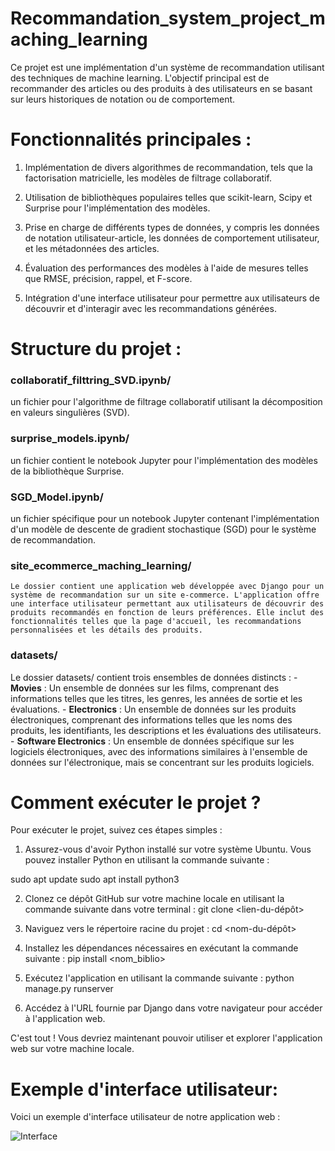# Recommandation_system_project_maching_learning

Ce projet est une implémentation d'un système de recommandation utilisant des techniques de machine learning. L'objectif principal est de recommander des articles ou des produits à des utilisateurs en se basant sur leurs historiques de notation ou de comportement.

# Fonctionnalités principales :

1. Implémentation de divers algorithmes de recommandation, tels que la factorisation matricielle, les modèles de filtrage collaboratif.

2. Utilisation de bibliothèques populaires telles que scikit-learn, Scipy et Surprise pour l'implémentation des modèles.

3. Prise en charge de différents types de données, y compris les données de notation utilisateur-article, les données de comportement utilisateur, et les métadonnées des articles.

4. Évaluation des performances des modèles à l'aide de mesures telles que RMSE, précision, rappel, et F-score.

5. Intégration d'une interface utilisateur pour permettre aux utilisateurs de découvrir et d'interagir avec les recommandations générées.

# Structure du projet :

### collaboratif_filttring_SVD.ipynb/
   un fichier pour l'algorithme de filtrage collaboratif utilisant la décomposition en valeurs singulières (SVD). 

### surprise_models.ipynb/ 
   un fichier contient le notebook Jupyter pour l'implémentation des modèles de la bibliothèque Surprise. 

### SGD_Model.ipynb/
   un fichier spécifique pour un notebook Jupyter contenant l'implémentation d'un modèle de descente de gradient stochastique (SGD) pour le système de recommandation.

### site_ecommerce_maching_learning/
    Le dossier contient une application web développée avec Django pour un système de recommandation sur un site e-commerce. L'application offre une interface utilisateur permettant aux utilisateurs de découvrir des produits recommandés en fonction de leurs préférences. Elle inclut des fonctionnalités telles que la page d'accueil, les recommandations personnalisées et les détails des produits.
### datasets/
   Le dossier datasets/ contient trois ensembles de données distincts :
	- **Movies** : Un ensemble de données sur les films, comprenant des informations telles que les titres, les genres, les années de sortie et les évaluations.
	- **Electronics** : Un ensemble de données sur les produits électroniques, comprenant des informations telles que les noms des produits, les identifiants, les descriptions et les évaluations des utilisateurs.
	- **Software Electronics** : Un ensemble de données spécifique sur les logiciels électroniques, avec des informations similaires à l'ensemble de données sur l'électronique, mais se concentrant sur les produits logiciels.

# Comment exécuter le projet ?

Pour exécuter le projet, suivez ces étapes simples :

1. Assurez-vous d'avoir Python installé sur votre système Ubuntu. Vous pouvez installer Python en utilisant la commande suivante :
  
sudo apt update
sudo apt install python3

2. Clonez ce dépôt GitHub sur votre machine locale en utilisant la commande suivante dans votre terminal :
               git clone <lien-du-dépôt>      
 
3. Naviguez vers le répertoire racine du projet :
            cd <nom-du-dépôt>   
 
4. Installez les dépendances nécessaires en exécutant la commande suivante :
           pip install <nom_biblio>

5. Exécutez l'application en utilisant la commande suivante :
            python manage.py runserver

6. Accédez à l'URL fournie par Django dans votre navigateur pour accéder à l'application web.

C'est tout ! Vous devriez maintenant pouvoir utiliser et explorer l'application web sur votre machine locale.

# Exemple d'interface utilisateur:
Voici un exemple d'interface utilisateur de notre application web :

![Interface](https://www.cjoint.com/doc/24_05/NEgp4Sfcq7n_Capture-d%E2%80%99%C3%A9cran-2024-05-06-165515.png)



